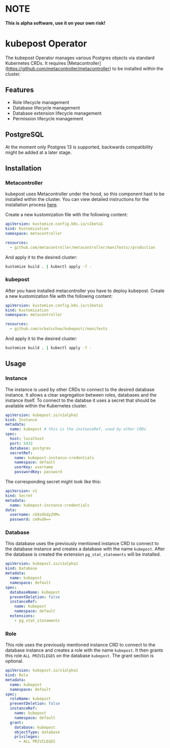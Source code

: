 # NOTE

**This is alpha software, use it on your own risk!**

# kubepost Operator

The kubepost Operator manages various Postgres objects via standard Kubernetes CRDs. It requires [Metacontroller]
(https://github.com/metacontroller/metacontroller) to be installed within the cluster.

## Features

- Role lifecycle management
- Database lifecycle management
- Database extension lifecycle management
- Permission lifecycle management

## PostgreSQL

At the moment only Postgres 13 is supported, backwards compatibility might be added at a later stage.

## Installation

### Metacontroller

kubepost uses Metacontroller under the hood, so this component hast to be installed within the cluster. You can view
detailed instructions for the installation
process [here](https://metacontroller.github.io/metacontroller/guide/install.html).

Create a new kustomization file with the following content:

```yaml
apiVersion: kustomize.config.k8s.io/v1beta1
kind: Kustomization
namespace: metacontroller

resources:
  - github.com/metacontroller/metacontroller/manifests//production
```

And apply it to the desired cluster:

```bash
kustomize build . | kubectl apply -f -
```

### kubepost

After you have installed metacontroller you have to deploy kubepost. Create a new kustomization file with the following
content:

```yaml
apiVersion: kustomize.config.k8s.io/v1beta1
kind: Kustomization
namespace: metacontroller

resources:
  - github.com/orbatschow/kubepost//manifests
```

And apply it to the desired cluster:

```bash
kustomize build . | kubectl apply -f -
```

## Usage

### Instance

The instance is used by other CRDs to connect to the desired database instance. It allows
a clear segregation between roles, databases and the instance itself. To connect to the databse
it uses a secret that should be available within the Kubernetes cluster.

```yaml
apiVersion: kubepost.io/v1alpha1
kind: Instance
metadata:
  name: kubepost # this is the instanceRef, used by other CRDs
spec:
  host: localhost
  port: 5432
  database: postgres
  secretRef:
    name: kubepost-instance-credentials
    namespace: default
    userKey: username
    passwordKey: password
```

The corresponding secret might look like this:

```yaml
apiVersion: v1
kind: Secret
metadata:
  name: kubepost-instance-credentials
data:
  username: cG9zdGdyZXM=
  password: cm9vdA==

```

### Database


This database uses the previously mentioned instance CRD to connect to the database
instance and creates a database with the name `kubepost`. After the database is created
the extension `pg_stat_statements` will be installed.

```yaml
apiVersion: kubepost.io/v1alpha1
kind: Database
metadata:
  name: kubepost
  namespace: default
spec:
  databaseName: kubepost
  preventDeletion: false
  instanceRef:
    name: kubepost
    namespace: default
  extensions:
    - pg_stat_statements
```

### Role

This role uses the previously mentioned instance CRD to connect to the database
instance and creates a role with the name `kubepost`. It then grants this role
`ALL PRIVILEGES` on the database `kubepost`. The grant section is optional.

```yaml
apiVersion: kubepost.io/v1alpha1
kind: Role
metadata:
  name: kubepost
  namespace: default
spec:
  roleName: kubepost
  preventDeletion: false
  instanceRef:
    name: kubepost
    namespace: default
  grant:
    database: kubepost
    objectType: database
    privileges:
      - ALL PRIVILEGES

```
